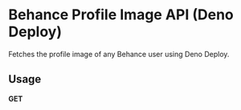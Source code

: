 # Behance Profile Image API (Deno Deploy)

Fetches the profile image of any Behance user using Deno Deploy.

## Usage

**GET**


